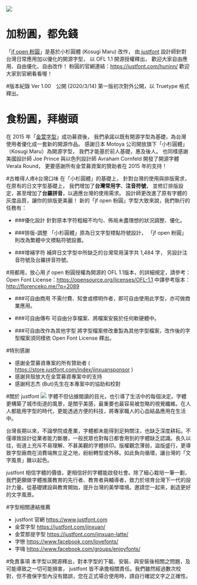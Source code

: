 ![](https://justfont-images.s3-ap-northeast-1.amazonaws.com/huninn/jf-open-huninn-banner.png)

# 加粉圓，都免錢
「[jf open 粉圓](https://justfont.com/huninn/ "jf open 粉圓")」是基於小杉圓體 (Kosugi Maru) 改作，
由[ justfont](https://justfont.com " justfont") 設計師針對台灣日常應用加以優化的開源字型，
以 OFL 1.1 開源授權釋出，
歡迎大家自由應用、自由優化、自由改作！
粉圓的官網連結：<https://justfont.com/huninn/>
歡迎大家到官網看看喔！

#版本紀錄
Ver 1.00　公開 (2020/3/14)
第一版初次對外公開，以 Truetype 格式釋出。

# 食粉圓，拜樹頭
在 2015 年「[金萱字型](https://jinxuan.justfont.com/ "金萱字型")」成功募資後，
我們承諾以既有開源字型為基礎，為台灣使用者優化成一套新的開源作品。
感謝日本 Motoya 公司開放旗下「小杉圓體」（Kosugi Maru）為開源字型，
我們才能基於前人基礎，惠及後人。
也同樣感謝美國設計師 Joe Prince
與以色列設計師 Avraham Cornfeld 開發了開源字體 Verala Round，
更要感謝所有金萱募資案的贊助者在 2015 年的支持！


#古椎得人疼ê台灣口味
在「小杉圓體」的基礎上，
針對台灣的使用與排版需求，在原有的日文字型基礎上，
我們增加了**台灣常用字**、**注音符號**，
並修訂排版設定，甚至增加了**台羅拼音**，以適應台灣的使用需求。
設計師更改進了原有字體的灰度品質，讓你的排版更美麗！
新的「jf open 粉圓」字型大致來說，我們執行的任務有：

- ###優化設計
針對原本字符粗細不均勻、佈局未盡理想的狀況調整、優化。


- ###排版-調整
「小杉圓體」原為日文字型標點符號設計，
「jf open 粉圓」則改為繁體中文標點符號設置。

- ###增補字符
補齊日文字型中所缺乏的台灣常用漢字共 1,484 字，
另設計注音符號及台羅拼音符號。


#用都用，放心用
jf open 粉圓授權為開源的 OFL 1.1版本，的詳細規定，請參考：
Open Font License：<https://opensource.org/licenses/OFL-1.1>
中譯參考版本：<http://florenceko.me/?p=2089>

- ###可自由商用
不需付費、知會或標明作者，即可自由使用此字型，亦可做商業應用。

- ###可自由傳布
可自由分享檔案、將檔案安裝於任何軟硬體中。

- ###可自由改作為其他字型
將字型檔案修改重製為其他字型檔案，改作後的字型檔案須同樣依 Open Font License 釋出。



#特別感謝
- 感謝金萱募資專案的所有贊助者 ( <https://store.justfont.com/index/jinxuansponsor> )
- 感謝貝殼放大在金萱募資專案中的支持
- 感謝柯志杰 (But)先生在本專案中的協助和校對

#關於 justfont
![](https://justfont-images.s3-ap-northeast-1.amazonaws.com/jf-logo-full-small.jpg)
字體不但佔據閱讀的目光，也引導了生活中的每個決定。字體更構築了城市街道的風景，是關乎美感，最重要也最容易被忽略的視覺纖維。在人人都能用字型的時代，更能透過方便的科技，將專家職人的心血結晶應用在生活中。

台灣長期以來，不論學院或產業，字體都未能得到足夠關注，也缺乏深度耕耘。不僅導致設計從業者能力斷層，一般民眾也對每日都會用到的字體缺乏認識。長久以往，街道上充斥不易理解、不甚美觀的字體排印。版權觀念薄弱，盜版盛行，更導致字型廠商在消費端無立足之地，紛紛轉型或外移。如此負向循環，讓台灣的「文字風景」難以起色。

justfont 相信字體的價值，更相信好的字體能啟發社會。除了細心栽培一筆一劃，我們更願做字體推廣教育的先行者、教育者與輔導者，致力於培育台灣下一代的設計力量。從基礎建設與教育開始，提升台灣的美學環境。邀請您一起來，創造更好的文字風景。


#字型相關連結推薦
- justfont 官網 <https://www.justfont.com>
- 金萱字型 <https://justfont.com/jinxuan/>
- 金萱那提字型 <https://justfont.com/jinxuan-latte/>
- 字戀 <https://www.facebook.com/lovefonts/>
- 字嗨 <https://www.facebook.com/groups/enjoyfonts/>

#免責事項
本字型以開源釋出，對本字型的下載、安裝、與安裝後相關之問題，及可能導致之一切可能損害， justfont 皆不承擔相關責任。我們雖然經過數次校對，但不擔保字型內沒有錯誤，您在正式場合使用時，請自行確認文字之正確性。

